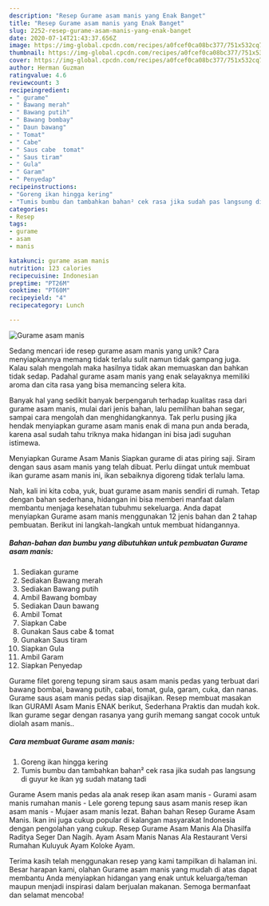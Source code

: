 ```yaml
---
description: "Resep Gurame asam manis yang Enak Banget"
title: "Resep Gurame asam manis yang Enak Banget"
slug: 2252-resep-gurame-asam-manis-yang-enak-banget
date: 2020-07-14T21:43:37.656Z
image: https://img-global.cpcdn.com/recipes/a0fcef0ca08bc377/751x532cq70/gurame-asam-manis-foto-resep-utama.jpg
thumbnail: https://img-global.cpcdn.com/recipes/a0fcef0ca08bc377/751x532cq70/gurame-asam-manis-foto-resep-utama.jpg
cover: https://img-global.cpcdn.com/recipes/a0fcef0ca08bc377/751x532cq70/gurame-asam-manis-foto-resep-utama.jpg
author: Herman Guzman
ratingvalue: 4.6
reviewcount: 3
recipeingredient:
- " gurame"
- " Bawang merah"
- " Bawang putih"
- " Bawang bombay"
- " Daun bawang"
- " Tomat"
- " Cabe"
- " Saus cabe  tomat"
- " Saus tiram"
- " Gula"
- " Garam"
- " Penyedap"
recipeinstructions:
- "Goreng ikan hingga kering"
- "Tumis bumbu dan tambahkan bahan² cek rasa jika sudah pas langsung di guyur ke ikan yg sudah matang tadi"
categories:
- Resep
tags:
- gurame
- asam
- manis

katakunci: gurame asam manis 
nutrition: 123 calories
recipecuisine: Indonesian
preptime: "PT26M"
cooktime: "PT60M"
recipeyield: "4"
recipecategory: Lunch

---
```



![Gurame asam manis](https://img-global.cpcdn.com/recipes/a0fcef0ca08bc377/751x532cq70/gurame-asam-manis-foto-resep-utama.jpg)

Sedang mencari ide resep gurame asam manis yang unik? Cara menyiapkannya memang tidak terlalu sulit namun tidak gampang juga. Kalau salah mengolah maka hasilnya tidak akan memuaskan dan bahkan tidak sedap. Padahal gurame asam manis yang enak selayaknya memiliki aroma dan cita rasa yang bisa memancing selera kita.

Banyak hal yang sedikit banyak berpengaruh terhadap kualitas rasa dari gurame asam manis, mulai dari jenis bahan, lalu pemilihan bahan segar, sampai cara mengolah dan menghidangkannya. Tak perlu pusing jika hendak menyiapkan gurame asam manis enak di mana pun anda berada, karena asal sudah tahu triknya maka hidangan ini bisa jadi suguhan istimewa.

Menyiapkan Gurame Asam Manis Siapkan gurame di atas piring saji. Siram dengan saus asam manis yang telah dibuat. Perlu diingat untuk membuat ikan gurame asam manis ini, ikan sebaiknya digoreng tidak terlalu lama.


Nah, kali ini kita coba, yuk, buat gurame asam manis sendiri di rumah. Tetap dengan bahan sederhana, hidangan ini bisa memberi manfaat dalam membantu menjaga kesehatan tubuhmu sekeluarga. Anda dapat menyiapkan Gurame asam manis menggunakan 12 jenis bahan dan 2 tahap pembuatan. Berikut ini langkah-langkah untuk membuat hidangannya.

<!--inarticleads1-->

##### Bahan-bahan dan bumbu yang dibutuhkan untuk pembuatan Gurame asam manis:

1. Sediakan  gurame
1. Sediakan  Bawang merah
1. Sediakan  Bawang putih
1. Ambil  Bawang bombay
1. Sediakan  Daun bawang
1. Ambil  Tomat
1. Siapkan  Cabe
1. Gunakan  Saus cabe &amp; tomat
1. Gunakan  Saus tiram
1. Siapkan  Gula
1. Ambil  Garam
1. Siapkan  Penyedap


Gurame filet goreng tepung siram saus asam manis pedas yang terbuat dari bawang bombai, bawang putih, cabai, tomat, gula, garam, cuka, dan nanas. Gurame saus asam manis pedas siap disajikan. Resep membuat masakan Ikan GURAMI Asam Manis ENAK berikut, Sederhana Praktis dan mudah kok. Ikan gurame segar dengan rasanya yang gurih memang sangat cocok untuk diolah asam manis.. 

<!--inarticleads2-->

##### Cara membuat Gurame asam manis:

1. Goreng ikan hingga kering
1. Tumis bumbu dan tambahkan bahan² cek rasa jika sudah pas langsung di guyur ke ikan yg sudah matang tadi


Gurame Asem manis pedas ala anak resep ikan asam manis - Gurami asam manis rumahan manis - Lele goreng tepung saus asam manis resep ikan asam manis - Mujaer asam manis lezat. Bahan bahan Resep Gurame Asam Manis. Ikan ini juga cukup popular di kalangan masyarakat Indonesia dengan pengolahan yang cukup. Resep Gurame Asam Manis Ala Dhasilfa Raditya Seger Dan Nagih. Ayam Asam Manis Nanas Ala Restaurant Versi Rumahan Kuluyuk Ayam Koloke Ayam. 

Terima kasih telah menggunakan resep yang kami tampilkan di halaman ini. Besar harapan kami, olahan Gurame asam manis yang mudah di atas dapat membantu Anda menyiapkan hidangan yang enak untuk keluarga/teman maupun menjadi inspirasi dalam berjualan makanan. Semoga bermanfaat dan selamat mencoba!
